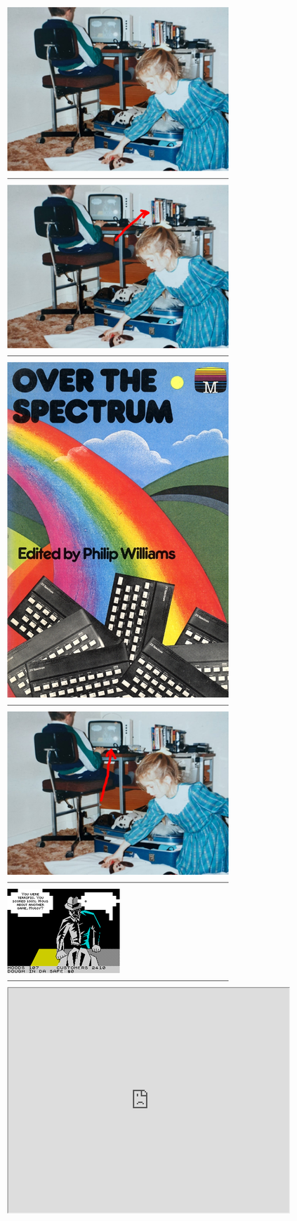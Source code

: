 <div class=r-stretch><img src="images/MattAge10.jpeg"></div>

---

<div class=r-stretch><img src="images/MattAge10_book_highlight.jpeg"></div>

---

<div class=r-stretch><img src="images/over_the_spectrum.png"></div>

---

<div class=r-stretch><img src="images/MattAge10_game_highlight.jpeg"></div>

---

<div class=r-stretch><img src="images/mugsy.png"></div>

---

<iframe src="https://spectrum.xania.org/embed.html?load=https%3A%2F%2Fcors.archive.org%2Fcors%2Fzx_Mugsy_1984_Melbourne_House%2FMugsy_1984_Melbourne_House.z80" 
data-preload width=640px height=512px>

---

<div class=r-stretch><img src="images/AcornUser1.jpeg"></div>

---

<div class=r-stretch><img src="images/AcornUser2.jpeg"></div>

---

## assembly

---

## Uni days: asm doesn't scale

Mud

---

## C++ and games

---

## but assembly is still important! -> CE
